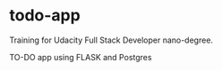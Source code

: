 # todo-app

Training for Udacity Full Stack Developer nano-degree.

TO-DO app using FLASK and Postgres
